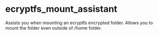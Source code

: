 ecryptfs_mount_assistant
========================

Assists you when mounting an ecryptfs encrypted folder. Allows you to mount the folder even outside of /home folder.